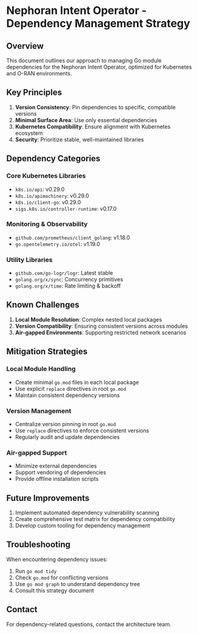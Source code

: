 # Nephoran Intent Operator - Dependency Management Strategy

## Overview

This document outlines our approach to managing Go module dependencies for the Nephoran Intent Operator, optimized for Kubernetes and O-RAN environments.

## Key Principles

1. **Version Consistency**: Pin dependencies to specific, compatible versions
2. **Minimal Surface Area**: Use only essential dependencies
3. **Kubernetes Compatibility**: Ensure alignment with Kubernetes ecosystem
4. **Security**: Prioritize stable, well-maintained libraries

## Dependency Categories

### Core Kubernetes Libraries
- `k8s.io/api`: v0.29.0
- `k8s.io/apimachinery`: v0.29.0
- `k8s.io/client-go`: v0.29.0
- `sigs.k8s.io/controller-runtime`: v0.17.0

### Monitoring & Observability
- `github.com/prometheus/client_golang`: v1.18.0
- `go.opentelemetry.io/otel`: v1.19.0

### Utility Libraries
- `github.com/go-logr/logr`: Latest stable
- `golang.org/x/sync`: Concurrency primitives
- `golang.org/x/time`: Rate limiting & backoff

## Known Challenges

1. **Local Module Resolution**: Complex nested local packages
2. **Version Compatibility**: Ensuring consistent versions across modules
3. **Air-gapped Environments**: Supporting restricted network scenarios

## Mitigation Strategies

### Local Module Handling
- Create minimal `go.mod` files in each local package
- Use explicit `replace` directives in root `go.mod`
- Maintain consistent dependency versions

### Version Management
- Centralize version pinning in root `go.mod`
- Use `replace` directives to enforce consistent versions
- Regularly audit and update dependencies

### Air-gapped Support
- Minimize external dependencies
- Support vendoring of dependencies
- Provide offline installation scripts

## Future Improvements

1. Implement automated dependency vulnerability scanning
2. Create comprehensive test matrix for dependency compatibility
3. Develop custom tooling for dependency management

## Troubleshooting

When encountering dependency issues:
1. Run `go mod tidy`
2. Check `go.mod` for conflicting versions
3. Use `go mod graph` to understand dependency tree
4. Consult this strategy document

## Contact

For dependency-related questions, contact the architecture team.